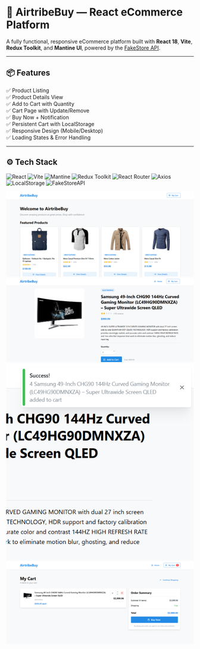 # 🛒 AirtribeBuy — React eCommerce Platform

A fully functional, responsive eCommerce platform built with **React 18**, **Vite**, **Redux Toolkit**, and **Mantine UI**, powered by the [FakeStore API](https://fakestoreapi.com).

---

## 📦 Features

✅ Product Listing  
✅ Product Details View  
✅ Add to Cart with Quantity  
✅ Cart Page with Update/Remove  
✅ Buy Now + Notification  
✅ Persistent Cart with LocalStorage  
✅ Responsive Design (Mobile/Desktop)  
✅ Loading States & Error Handling  

---

## ⚙️ Tech Stack

![React](https://img.shields.io/badge/React-18-blue?style=for-the-badge&logo=react)
![Vite](https://img.shields.io/badge/Vite-%23FFD700?style=for-the-badge&logo=vite&logoColor=white)
![Mantine](https://img.shields.io/badge/Mantine-339af0?style=for-the-badge&logoColor=white)
![Redux Toolkit](https://img.shields.io/badge/Redux%20Toolkit-593d88?style=for-the-badge&logo=redux&logoColor=white)
![React Router](https://img.shields.io/badge/React%20Router-CA4245?style=for-the-badge&logo=reactrouter)
![Axios](https://img.shields.io/badge/Axios-5A29E4?style=for-the-badge&logo=axios&logoColor=white)
![LocalStorage](https://img.shields.io/badge/LocalStorage-yellow?style=for-the-badge)
![FakeStoreAPI](https://img.shields.io/badge/FakeStoreAPI-lightgrey?style=for-the-badge)

![alt text](image.png)
![alt text](image-1.png)
![alt text](image-2.png)
![alt text](image-3.png)
